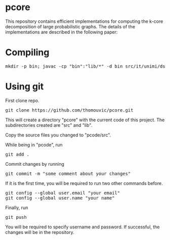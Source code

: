 # pcore
This repository contains efficient implementations for computing the k-core decomposition of large probabilistic graphs. The details of the implementations are described in the following paper:

# Compiling

<pre>
mkdir -p bin; javac -cp "bin":"lib/*" -d bin src/it/unimi/dsi/webgraph/labelling/*.java src/*.java
</pre>

# Using git
First clone repo.

<pre>
git clone https://github.com/thomouvic/pcore.git
</pre>

This will create a directory "pcore" with the current code of this project. The subdirectories created are "src" and "lib". 

Copy the source files you changed to "pcode/src". 

While being in "pcode", run 
<pre>
git add .
</pre>

Commit changes by running
<pre>
git commit -m "some comment about your changes"
</pre>
If it is the first time, you will be required to run two other commands before. 
<pre>
git config --global user.email "your email"
git config --global user.name "your name"
</pre>

Finally, run
<pre>
git push
</pre>

You will be required to specify username and password. 
If successful, the changes will be in the repository.

